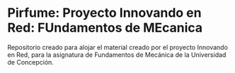 # Pirfume: **P**royecto **I**nnovando en **R**ed: **FU**ndamentos de **ME**canica
Repositorio creado para alojar el material creado por el proyecto Innovando en Red, para la asignatura de Fundamentos de Mecánica de la Universidad de Concepción.
